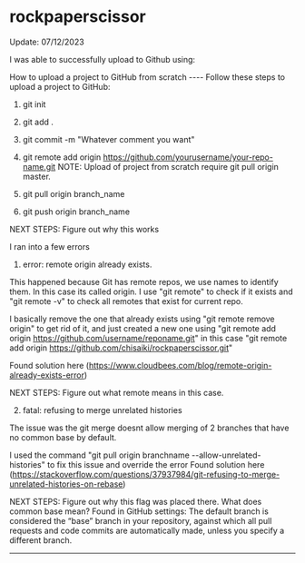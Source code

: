 # rockpaperscissor

Update: 07/12/2023

I was able to successfully upload to Github using:

How to upload a project to GitHub from scratch ---- Follow these steps to upload a project to GitHub:

1. git init

2. git add .

3. git commit -m "Whatever comment you want"

4. git remote add origin https://github.com/yourusername/your-repo-name.git
      NOTE: Upload of project from scratch require git pull origin master.

5. git pull origin branch_name

6. git push origin branch_name

NEXT STEPS: Figure out why this works

I ran into a few errors 

1. error: remote origin already exists. 

This happened because Git has remote repos, we use names to identify them. In this case its called origin. I use "git remote" to check if it exists and "git remote -v" to check all remotes that exist for current repo. 

I basically remove the one that already exists using "git remote remove origin" to get rid of it, and just created a new one using "git remote add origin https://github.com/username/reponame.git" 
in this case 
"git remote add origin https://github.com/chisaiki/rockpaperscissor.git"

Found solution here (https://www.cloudbees.com/blog/remote-origin-already-exists-error)

NEXT STEPS: Figure out what remote means in this case. 


2. fatal: refusing to merge unrelated histories

The issue was the git merge doesnt allow merging of 2 branches that have no common base by default. 

I used the command "git pull origin branchname --allow-unrelated-histories" to fix this issue and override the error
Found solution here (https://stackoverflow.com/questions/37937984/git-refusing-to-merge-unrelated-histories-on-rebase)

NEXT STEPS: Figure out why this flag was placed there. What does common base mean?
      Found in GitHub settings: The default branch is considered the “base” branch in your repository, against which all pull requests and code commits are automatically made, unless you specify a different branch.

---------------------------------------------------------------------------------------------------------------
